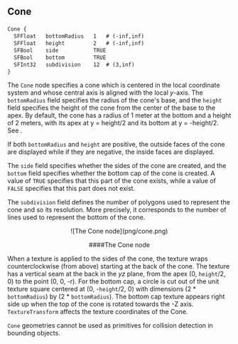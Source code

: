 ## Cone


```
Cone {
  SFFloat   bottomRadius   1   # (-inf,inf)
  SFFloat   height         2   # (-inf,inf)
  SFBool    side           TRUE
  SFBool    bottom         TRUE
  SFInt32   subdivision    12  # (3,inf)
}
```

The `Cone` node specifies a cone which is centered in the local coordinate
system and whose central axis is aligned with the local *y*-axis. The
`bottomRadius` field specifies the radius of the cone's base, and the `height`
field specifies the height of the cone from the center of the base to the apex.
By default, the cone has a radius of 1 meter at the bottom and a height of 2
meters, with its apex at y = height/2 and its bottom at y = -height/2.  See .

If both `bottomRadius` and `height` are positive, the outside faces of the cone
are displayed while if they are negative, the inside faces are displayed.

The `side` field specifies whether the sides of the cone are created, and the
`bottom` field specifies whether the bottom cap of the cone is created. A value
of `TRUE` specifies that this part of the cone exists, while a value of `FALSE`
specifies that this part does not exist.

The `subdivision` field defines the number of polygons used to represent the
cone and so its resolution. More precisely, it corresponds to the number of
lines used to represent the bottom of the cone.

<center>
![The Cone node](png/cone.png)

####The Cone node
</center>

When a texture is applied to the sides of the cone, the texture wraps
counterclockwise (from above) starting at the back of the cone. The texture has
a vertical seam at the back in the *yz* plane, from the apex (0, `height`/2, 0)
to the point (0, 0, -r). For the bottom cap, a circle is cut out of the unit
texture square centered at (0, -`height`/2, 0) with dimensions (2 *
`bottomRadius`) by (2 * `bottomRadius`). The bottom cap texture appears right
side up when the top of the cone is rotated towards the -Z axis.
`TextureTransform` affects the texture coordinates of the Cone.

`Cone` geometries cannot be used as primitives for collision detection in
bounding objects.

